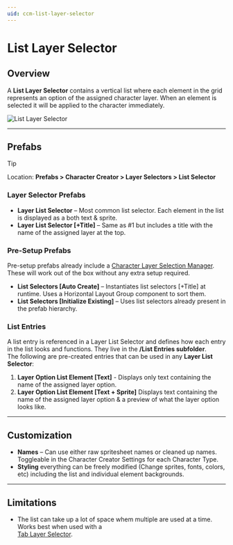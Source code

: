 ```yaml
---
uid: ccm-list-layer-selector
---
```


# List Layer Selector

## Overview

A **List Layer Selector** contains a vertical list where each element in the grid represents an option of the assigned character layer. When an element is selected it will be applied to the character immediately.

![List Layer Selector](~/images/list-layer-selector.png)

---

## Prefabs

> [!TIP]
> Location: **Prefabs > Character Creator > Layer Selectors > List Selector**

### Layer Selector Prefabs
- **Layer List Selector** – Most common list selector. Each element in the list is displayed as a both text & sprite.  
- **Layer List Selector [+Title]** – Same as #1 but includes a title with the name of the assigned layer at the top.  

### Pre-Setup Prefabs
Pre-setup prefabs already include a [Character Layer Selection Manager](xref:ccm-layer-selector-setup#character-layer-selection-manager).  
These will work out of the box without any extra setup required.

- **List Selectors [Auto Create]** – Instantiates list selectors [+Title] at runtime. Uses a Horizontal Layout Group component to sort them.  
- **List Selectors [Initialize Existing]** – Uses list selectors already present in the prefab hierarchy.  

### List Entries
A list entry is referenced in a Layer List Selector and defines how each entry in the list looks and functions.
They live in the **/List Entries subfolder**.  
The following are pre-created entries that can be used in any **Layer List Selector**:
1. **Layer Option List Element [Text]** - Displays only text containing the name of the assigned layer option.
2. **Layer Option List Element [Text + Sprite]** Displays text containing the name of the assigned layer option & a preview of what the layer option looks like.

---

## Customization

- **Names** – Can use either raw spritesheet names or cleaned up names. Toggleable in the Character Creator Settings for each Character Type.
- **Styling** everything can be freely modified (Change sprites, fonts, colors, etc) including the list and individual element backgrounds.

---

## Limitations

- The list can take up a lot of space whem multiple are used at a time. Works best when used with a  
[Tab Layer Selector](xref:ccm-tab-layer-selector).